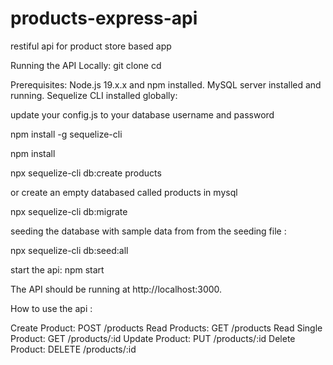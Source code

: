 # products-express-api

restiful api for product store based app

Running the API Locally:
git clone <repository-url>
cd <repository-directory>

Prerequisites:
Node.js 19.x.x and npm installed.
MySQL server installed and running.
Sequelize CLI installed globally:

update your config.js to your database username and password

npm install -g sequelize-cli

npm install

npx sequelize-cli db:create products

or create an empty databased called products in mysql

npx sequelize-cli db:migrate

seeding the database with sample data from from the seeding file :

npx sequelize-cli db:seed:all

start the api:
npm start

The API should be running at http://localhost:3000.

How to use the api :

Create Product:
POST /products
Read Products:
GET /products
Read Single Product:
GET /products/:id
Update Product:
PUT /products/:id
Delete Product:
DELETE /products/:id
